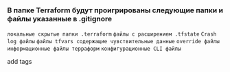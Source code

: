 ### В папке Terraform будут проигрированы следующие папки и файлы указанные в .gitignore

`локальные скрытые папки .terraform`
`файлы с расширением .tfstate`
`Crash log файлы`
`файлы tfvars содержащие чувствительные данные`
`override файлы`
`информационные файлы терраформ`
`конфигурационные CLI файлы`

add tags


